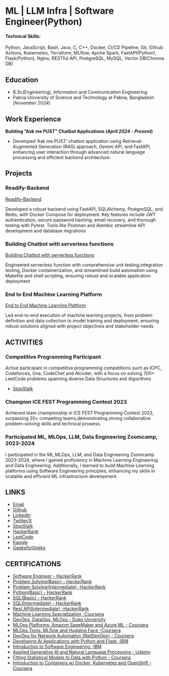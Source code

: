 # ML | LLM Infra | Software Engineer(Python)

#### Technical Skills: 
Python, JavaScript, Bash, Java, C, C++, Docker, CI/CD Pipeline, Git, Github Actions, Kubernetes, Terraform, MLflow, Apche Spark, FastAPI(Python), Flask(Python), Nginx, RESTful API, PostgreSQL, MySQL, Vector DB(Chroma DB)

## Education 			        		
- B.Sc(Engineering), Information and Communication Engineering
- Pabna University of Science and Technology at Pabna, Bangladesh (_November 2024_)

## Work Experience
**Building ”Ask me PUST” Chatbot Applications (_April 2024 - Present_)**
- Developed ’Ask me PUST’ chatbot application using Retrieval-Augmented Generation (RAG) approach, Gemini API, and FastAPI, enhancing user interaction through advanced natural language 
processing and efficient backend architecture.


## Projects

### Readify-Backend
[Readify-Backend](https://github.com/Sagor0078/Readify-Backend)

 Developed a robust backend using FastAPI, SQLAlchemy, PostgreSQL, and Redis, with Docker Compose for 
 deployment. Key features include JWT authentication, secure password hashing, email recovery, and thorough 
 testing with Pytest. Tools like Postman and Alembic streamline API development and database migrations
 
### Building Chatbot with serverless functions
[Building Chatbot with serverless functions](https://github.com/Sagor0078/makeing-chatbot-with-serverless-functions)

 Engineered serverless function with comprehensive unit testing,integration testing, Docker containerization, 
 and streamlined build automation using Makefile and shell scripting,
 ensuring robust and scalable application deployment

### End to End Machine Learning Platform
[End to End Machine Learning Platform](https://github.com/Sagor0078/endToend_ML_Project)

 Led end-to-end execution of machine learning projects, from problem definition and data collection to model 
 training and deployment, ensuring robust solutions aligned with project objectives and stakeholder needs

 
## ACTIVITIES
### Competitive Programming Participant
 Active participant in competitive programming competitions such as ICPC, Codeforces, Uva, CodeChef and 
 Atcoder, with a focus on solving 700+ LeetCode problems spanning diverse Data Structures and Algorithms
 - [StopStalk](https://www.stopstalk.com/user/profile/Sagor78)
 
### Champion ICE FEST Programming Contest 2023
 Achieved team championship in ICE FEST Programming Contest 2023, surpassing 20+ competing 
 teams,demonstrating strong collaborative problem-solving skills and technical prowess.

### Participated ML, MLOps, LLM, Data Engineering Zoomcamp, 2023-2024
 I participated in the ML,MLOps, LLM, and Data Engineering Zoomcamp 2023-2024, where I gained proficiency in 
 Machine Learning Engineering and Data Engineering. Additionally, I learned to build Machine Learning 
 platforms using Software Engineering principles, enhancing my skills in scalable and efficient ML
 infrastructure development.

## LINKS
 - [Email](mailto://musagor78@gmail.com)
 - [Github](https://github.com/Sagor0078)
 - [LinkedIn](https://www.linkedin.com/in/muhammad-sagor-45775b1b5/)
 - [Twitter/X](https://twitter.com/Sagor121277)
 - [StopStalk](https://www.stopstalk.com/user/profile/Sagor78)
 - [HackerRank](https://www.hackerrank.com/profile/mu_sagor_)
 - [LeetCode](https://leetcode.com/u/sagor78/)
 - [Kaggle](https://www.kaggle.com/muhammadsagor/)
 - [GeeksforGeeks](https://www.geeksforgeeks.org/user/musagor78/)

 ## CERTIFICATIONS
 
 - [Software Engineer - HackerRank](https://www.hackerrank.com/certificates/iframe/4397b6f8358a)
 - [Problem Solving(Basic) - HackerRank](https://www.hackerrank.com/certificates/iframe/f9d772cf73f7)
 - [Problem Solving(Intermediate) -HackerRank](https://www.hackerrank.com/certificates/iframe/963c8f2034ac)
 - [Python(Basic) - HackerRank](https://www.hackerrank.com/certificates/iframe/352f2dc8ff4b)
 - [SQL(Basic) - HackerRank]( https://www.hackerrank.com/certificates/8468d9084086)
 - [SQL(Intermediate) - HackerRank]( https://www.hackerrank.com/certificates/1a99e45cbbe1)
 - [Rest API(Intermediate) -HackerRank](https://www.hackerrank.com/certificates/iframe/22597ed4c6b3)
 - [Machine Learning Specialization -Coursera](https://www.coursera.org/account/accomplishments/specialization/BGGX4L46RV9W)
 - [DevOps, DataOps, MLOps - Duke University](https://www.coursera.org/account/accomplishments/records/CNG5BLZ5EE4T)
 - [MLOps Platforms: Amazon SageMaker and Azure ML - Coursera](https://www.coursera.org/account/accomplishments/records/HR8MAGMBALFE)
 - [MLOps Tools: MLflow and Hugging Face -Coursera](https://www.coursera.org/account/accomplishments/records/86VWZLA23VUF)
 - [DevOps for Network Automation (NetDevOps) - Coursera](https://www.coursera.org/account/accomplishments/records/NCKHMWGS957N)
 - [Developing AI Applications with Python and Flask -IBM](https://www.coursera.org/account/accomplishments/records/H7F3K4CV2MHY)
 - [Introduction to Software Engineering -IBM](https://www.coursera.org/account/accomplishments/records/6GZG6ZRMR2AP)
 - [Applied Generative AI and Natural Language Processing - Udemy](https://www.udemy.com/certificate/UC-4b6607f8-2cf2-4c3a-8cea-55057a0e8389/)
 - [Fitting Statistical Models to Data with Python - Coursera](https://www.coursera.org/account/accomplishments/verify/ZCXJKRZ8155J/)
 - [Introduction to Containers w/ Docker, Kubernetes and OpenShift - Coursera](https://www.coursera.org/account/accomplishments/verify/QM8NJM7UZ2BK/)

 
 
 
